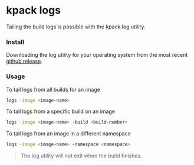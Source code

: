 # kpack logs

Tailing the build logs is possible with the kpack log utility. 

### Install

Downloading the log utility for your operating system from the most recent [github release](https://github.com/pivotal/kpack/releases).

### Usage

To tail logs from all builds for an image  
```bash
logs -image <image-name> 
```

To tail logs from a specific build on an image  
```bash
logs -image <image-name> -build <build-number>
```

To tail logs from an image in a different namespace  
```bash
logs -image <image-name> -namespace <namespace>
```

> The log utility will not exit when the build finishes.  
